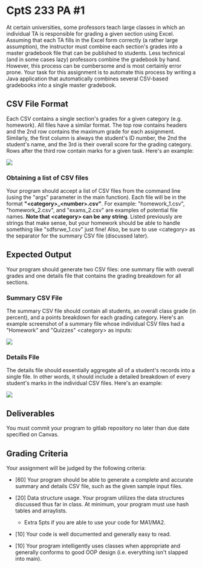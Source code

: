 # CptS 233 PA #1

At certain universities, some professors teach large classes in which an individual TA is responsible for grading a given section using Excel. Assuming that each TA fills in the Excel form correctly (a rather large assumption), the instructor must combine each section's grades into a master gradebook file that can be published to students. Less technical (and in some cases lazy) professors combine the gradebook by hand. However, this process can be cumbersome and is most certainly error prone. Your task for this assignment is to automate this process by writing a Java application that automatically combines several CSV-based gradebooks into a single master gradebook.

## CSV File Format

Each CSV contains a single section's grades for a given category (e.g. homework). All files have a similar format. The top row contains headers and the 2nd row contains the maximum grade for each assignment. Similarly, the first column is always the student's ID number, the 2nd the student's name, and the 3rd is their overall score for the grading category. Rows after the third row contain marks for a given task. Here's an example:

![](RackMultipart20240216-1-y5pi07_html_c277f536734ee8d3.png)

### Obtaining a list of CSV files

Your program should accept a list of CSV files from the command line (using the "args" parameter in the main function). Each file will be in the format **"\<category\>\_\<number\>.csv"**. For example: "homework\_1.csv", "homework\_2.csv", and "exams\_2.csv" are examples of potential file names. **Note that \<category\> can be any string**. Listed previously are strings that make sense, but your homework should be able to handle something like "sdfsrwe\_1.csv" just fine! Also, be sure to use \<category\> as the separator for the summary CSV file (discussed later).

## Expected Output

Your program should generate two CSV files: one summary file with overall grades and one details file that contains the grading breakdown for all sections.

### Summary CSV File

The summary CSV file should contain all students, an overall class grade (in percent), and a points breakdown for each grading category. Here's an example screenshot of a summary file whose individual CSV files had a "Homework" and "Quizzes" \<category\> as inputs:

![](RackMultipart20240216-1-y5pi07_html_3229f95e0c0c792.png)

### Details File

The details file should essentially aggregate all of a student's records into a single file. In other words, it should include a detailed breakdown of every student's marks in the individual CSV files. Here's an example:

![](RackMultipart20240216-1-y5pi07_html_9b0dec513a087343.png)

## Deliverables

You must commit your program to gitlab repository no later than due date specified on Canvas.

## Grading Criteria

Your assignment will be judged by the following criteria:

- [60] Your program should be able to generate a complete and accurate summary and details CSV file, such as the given sample input files.

- [20] Data structure usage. Your program utilizes the data structures discussed thus far in class. At minimum, your program must use hash tables and arraylists.
  - Extra 5pts if you are able to use your code for MA1/MA2.
- [10] Your code is well documented and generally easy to read.

- [10] Your program intelligently uses classes when appropriate and generally conforms to good OOP design (i.e. everything isn't slapped into main).
